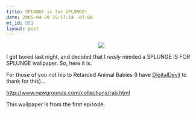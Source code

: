 ```yaml
--- 
title: SPLUNGE is for SPLUNGE!
date: 2005-04-29 15:17:14 -07:00
mt_id: 951
layout: post
---
```

<CENTER><A HREF='http://www.numberporn.com/images/blog/splunge.jpg'><IMG SRC='http://www.numberporn.com/images/blog/splungesmall.jpg' BORDER=0></A></CENTER>

I got bored last night, and decided that I *really* needed a SPLUNGE IS FOR SPLUNGE wallpaper. So, here it is. 

For those of you not hip to Retarded Animal Babies (I have <A HREF='http://www.livejournal.com/users/digitaldevil'>DigitalDevil</A> to thank for this)...

<A HREF='http://www.newgrounds.com/collections/rab.html'>http://www.newgrounds.com/collections/rab.html</A>

This wallpaper is from the first episode.
